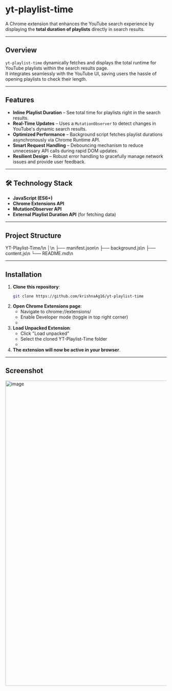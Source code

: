 # yt-playlist-time

A Chrome extension that enhances the YouTube search experience by displaying the **total duration of playlists** directly in search results.

---

## Overview
`yt-playlist-time` dynamically fetches and displays the total runtime for YouTube playlists within the search results page.  
It integrates seamlessly with the YouTube UI, saving users the hassle of opening playlists to check their length.

---

## Features
- **Inline Playlist Duration** – See total time for playlists right in the search results.
- **Real-Time Updates** – Uses a `MutationObserver` to detect changes in YouTube's dynamic search results.
- **Optimized Performance** – Background script fetches playlist durations asynchronously via Chrome Runtime API.
- **Smart Request Handling** – Debouncing mechanism to reduce unnecessary API calls during rapid DOM updates.
- **Resilient Design** – Robust error handling to gracefully manage network issues and provide user feedback.

---

## 🛠 Technology Stack
- **JavaScript (ES6+)**
- **Chrome Extensions API**
- **MutationObserver API**
- **External Playlist Duration API** (for fetching data)

---

## Project Structure

YT-Playlist-Time/\n
│\n
├── manifest.json\n
├── background.js\n
├── content.js\n
└── README.md\n

---

## Installation
1. **Clone this repository**:
   ```bash
   git clone https://github.com/krishnaAg16/yt-playlist-time
   
2. **Open Chrome Extensions page**:
   -  Navigate to chrome://extensions/
   -  Enable Developer mode (toggle in top right corner)
   -  
3. **Load Unpacked Extension**:
   -  Click "Load unpacked"
   -  Select the cloned YT-Playlist-Time folder
   -  
4. **The extension will now be active in your browser**.

---

## Screenshot
<img width="1895" height="949" alt="image" src="https://github.com/user-attachments/assets/f64f3e07-2815-47b5-baf7-be9e98b57e47" />

